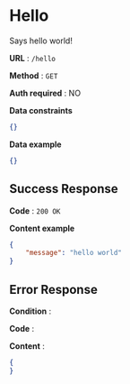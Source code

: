 # Hello

Says hello world!

**URL** : `/hello`

**Method** : `GET`

**Auth required** : NO

**Data constraints**

```json
{}
```

**Data example**

```json
{}
```

## Success Response

**Code** : `200 OK`

**Content example**

```json
{
    "message": "hello world"
}
```

## Error Response

**Condition** :

**Code** :

**Content** :

```json
{
}
```
